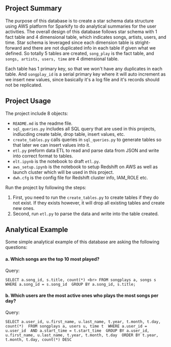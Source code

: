 ## Project Summary

The purpose of this database is to create a star schema data structure using AWS platform for Sparkify to do analytical summaries for the user activities. The overall design of this database follows star schema with 1 fact table and 4 dimensional table, which indicates songs, artists, users, and time. Star schema is leveraged since each dimension table is stright-forward and there are not duplicated info in each table if given what we defined. So totally 5 tables are created, `song_play` is the fact table, and `songs, artists, users, time` are 4 dimensional table. 

Each table has 1 primary key, so that we won't have any duplicates in each table. And `songplay_id` is a serial primary key where it will auto increment as we insert new values, since basically it's a log file and it's records should not be replicated.

## Project Usage

The project include 8 objects: 

- `README.md` is the readme file.
- `sql_queries.py` includes all SQL query that are used in this projects, indlucding create table, drop table, insert values, etc.
- `create_tables.py` calls queries in `sql_queries.py` to generate tables so that later we can insert values into it. 
- `etl.py` preform data ETL to read and parse data from JSON and write into correct format to tables.
- `elt.ipynb` is the notebook to draft `etl.py`.
- `aws_setup.ipynb` is the notebook to setup Redshift on AWS as well as launch cluster which will be used in this project.
- `dwh.cfg` is the config file for Redshift cluster info, IAM_ROLE etc.

Run the project by following the steps:

1. First, you need to run the `create_tables.py` to create tables if they do not exist. If they exists however, it will drop all existing tables and create new ones.
2. Second, run `etl.py` to parse the data and write into the table created.

## Analytical Example

Some simple analytical example of this database are asking the following questions:

#### a. Which songs are the top 10 most played? 

Query: 

`SELECT a.song_id, s.title, count(*) <br>
 FROM songplays a, songs s 
 WHERE a.song_id = s.song_id 
 GROUP BY a.song_id, s.title;`
 
#### b. Which users are the most active ones who plays the most songs per day? 

Query:
 
 `SELECT a.user_id, u.first_name, u.last_name, t.year, t.month, t.day, count(*) 
  FROM songplays a, users u, time t 
  WHERE a.user_id = u.user_id 
  AND a.start_time = t.start_time 
  GROUP BY a.user_id, u.first_name, u.last_name, t.year, t.month, t.day 
  ORDER BY t.year, t.month, t.day, count(*) DESC`
  